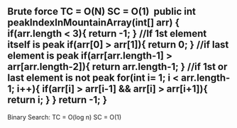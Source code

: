 **Brute force
TC  = O(N)
SC = O(1)**
​
public int peakIndexInMountainArray(int[] arr) {
if(arr.length < 3){
return -1;
}
//If 1st element itself is peak
if(arr[0] > arr[1]){
return 0;
}
//if last element is peak
if(arr[arr.length-1] > arr[arr.length-2]){
return arr.length-1;
}
//if 1st or last element is not peak
for(int i= 1; i < arr.length-1; i++){
if(arr[i] > arr[i-1] && arr[i] > arr[i+1]){
return i;
}
}
return -1;
}
--------------------------------------------------------------------
Binary Search:
TC = O(log n)
SC = O(1)